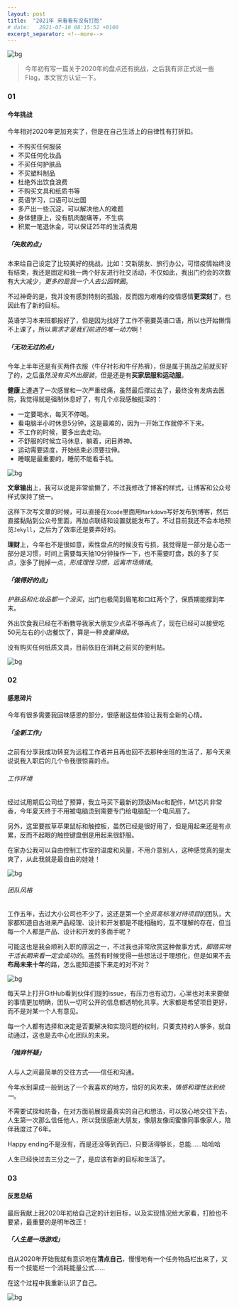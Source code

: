 ```yaml
---
layout: post
title:  "2021年 来看看有没有打脸"
# date:   2021-07-10 08:15:52 +0100
excerpt_separator: <!--more-->
---
```


![bg](https://blog.dosth.cool/assets/img/2.png)

<!--more-->


> 今年初有写一篇关于2020年的盘点还有挑战，之后我有非正式说一些Flag，本文官方认证一下。


### 01

#### 今年挑战

今年相对2020年更加充实了，但是在自己生活上的自律性有打折扣。

- 不购买任何服装
- 不买任何化妆品
- 不买任何护肤品
- 不买塑料制品
- 杜绝外出饮食浪费
- 不购买文具和纸质书等
- 英语学习，口语可以出国
- 多产出一些沉淀，可以解决他人的难题
- 身体健康上，没有肌肉酸痛等，不生病
- 积累一笔退休金，可以保证25年的生活费用


##### 「失败的点」

本来给自己设定了比较美好的挑战，比如：交新朋友、旅行办公，可惜疫情始终没有结束，我还是固定和我一两个好友进行社交活动，不仅如此，我出门约会的次数有大大减少，*更多的是我一个人去公园转圈*。

不过神奇的是，我并没有感到特别的孤独，反而因为艰难的疫情感情**更深刻**了，也因此有了新的目标。

英语学习本来班都报好了，但是因为找好了工作不需要英语口语，所以也开始懒惰不上课了，所以*需求才是我们前进的唯一动力*啊！

##### 「无功无过的点」

今年上半年还是有买两件衣服（牛仔衬衫和牛仔热裤），但是属于挑战之前就买好了的，之后虽然*没有买外出服装*，但是还是有**买家居服和运动服**。

**健康**上遭遇了一次感冒和一次严重经痛，虽然最后撑过去了，最终没有发病去医院，我觉得就是强制休息好了，有几个点我感触挺深的：

- 一定要喝水，每天不停喝。
- 看电脑半小时休息5分钟，这是最难的，因为一开始工作就停不下来。
- 不工作的时候，要多出去走动。
- 不舒服的时候立马休息，躺着，闭目养神。
- 运动需要适度，开始结束必须要拉伸。
- 睡眠是最重要的，睡前不能看手机。

![bg](https://blog.dosth.cool/assets/img/2-3.png)

**文章输出**上，我可以说是非常偷懒了，不过我修改了博客的样式，让博客和公众号样式保持了统一。

这样下次写文章的时候，可以直接在`Xcode`里面用`Markdown`写好发布到博客，然后直接黏贴到公众号里面，再加点联结和设置就能发布了。不过目前我还不会本地预览`Jekyll`，之后为了效率还是要弄好的。

**理财**上，今年也不是很如意，索性盘点的时候没有亏损，我觉得是一部分是心态一部分是习惯，时间上需要每天抽10分钟操作一下，也不需要盯盘，跌的多了买点，涨多了抛掉一点，*形成理性习惯，远离市场情绪*。


##### 「做得好的点」

*护肤品和化妆品都一个没买*，出门也极简到眉笔和口红两个了，保质期能撑到年末。

外出饮食我已经在不断教导我家大朋友少点菜不够再点了，现在已经可以接受吃50元左右的小店餐饮了，算是一种*食量降级*。

没有购买任何纸质文具，目前依旧在消耗之前买的便利贴。

![bg](https://blog.dosth.cool/assets/img/2-4.png)

### 02
#### 感恩碎片

今年有很多需要我回味感恩的部分，很感谢这些体验让我有全新的心情。

##### 「全新工作」

之前有分享我成功转变为远程工作者并且再也回不去那种坐班的生活了，那今天来说说我入职后的几个令我很惊喜的点。


###### 工作环境

经过试用期后公司给了预算，我立马买下最新的顶级iMac和配件，M1芯片非常香，今年夏天终于不用被电脑烫到需要专门给电脑配一个电风扇了。

另外，这里要拔草苹果鼠标和触控板，虽然已经是很好用了，但是用起来还是有点累，反而不起眼的触控键盘倒是用起来很舒服。

在家办公我可以自由控制工作室的温度和风量，不用介意别人，这种感觉真的是太爽了，从此我就是最自由的娃娃！

![bg](https://blog.dosth.cool/assets/img/2-1.png)

###### 团队风格

工作五年，去过大小公司也不少了，这还是第一个*全员高标准对待项目*的团队，大家都知道自古进来产品经理、设计和开发都是不能相融的，互不理解的存在，但当每一个人都是产品、设计和开发的多面手呢？

可能这也是我会顺利入职的原因之一，不过我也非常欣赏这种做事方式，*脚踏实地干活长期来看一定会成功的*。虽然有时候觉得一些想法过于理想化，但是如果不去**布局未来十年**的路，怎么能知道接下来走的对不对？

![bg](https://blog.dosth.cool/assets/img/2-2.png)

每天早上打开GitHub看到伙伴们提的issue，有压力也有动力，心里也对未来要做的事情更加明确，团队一切可公开的信息都透明化共享。大家都是希望项目更好，而不是对某一个人有意见。

每一个人都有选择和决定是否要解决和实现问题的权利，只要支持的人够多，就自动通过，这也是去中心化团队的未来。


##### 「抛弃怀疑」

人与人之间最简单的交往方式——信任和沟通。

今年水到渠成一般到达了一个我喜欢的地方，恰好的风吹来，*情感和理性达到统一*。

不需要试探和防备，在对方面前展现最真实的自己和想法，可以放心地交往下去，人生第一次那么信任他人，所以我很感谢大朋友，像朋友像闺蜜像同事像家人，陪伴我度过了6年。

Happy ending不是没有，而是还没等到而已，只要活得够长，总能……哈哈哈

人生已经快过去三分之一了，是应该有新的目标和生活了。

### 03
#### 反思总结

最后我献上我2020年初给自己定的计划目标，以及实现情况给大家看，打脸也不要紧，最重要的是明年改正！

##### 「人生是一场游戏」

自从2020年开始我就有意识地在**清点自己**，慢慢地有一个任务物品栏出来了，又有一个技能栏一个消耗能量公式……

在这个过程中我重新认识了自己。




![bg](https://blog.dosth.cool/assets/img/end.png)
